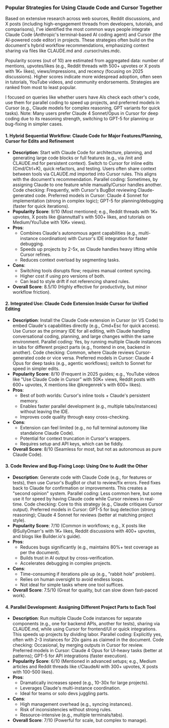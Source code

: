 ### Popular Strategies for Using Claude Code and Cursor Together

Based on extensive research across web sources, Reddit discussions, and X posts (including high-engagement threads from developers, tutorials, and comparisons), I've identified the most common ways people integrate Claude Code (Anthropic's terminal-based AI coding agent) and Cursor (the AI-powered code editor) in projects. These strategies often build on the document's hybrid workflow recommendations, emphasizing context sharing via files like CLAUDE.md and .cursor/rules.mdc.

Popularity scores (out of 10) are estimated from aggregated data: number of mentions, upvotes/likes (e.g., Reddit threads with 500+ upvotes or X posts with 1K+ likes), views/impressions, and recency (focusing on 2025 discussions). Higher scores indicate more widespread adoption, often seen in tutorials, YouTube videos, and community endorsements. Strategies are ranked from most to least popular.

I focused on queries like whether users have AIs check each other's code, use them for parallel coding to speed up projects, and preferred models in Cursor (e.g., Claude models for complex reasoning, GPT variants for quick tasks). Note: Many users prefer Claude 4 Sonnet/Opus in Cursor for deep coding due to its reasoning strength, switching to GPT-5 for planning or bug-fixing in simpler cases.

#### 1. **Hybrid Sequential Workflow: Claude Code for Major Features/Planning, Cursor for Edits and Refinement**
   - **Description**: Start with Claude Code for architecture, planning, and generating large code blocks or full features (e.g., via /init and CLAUDE.md for persistent context). Switch to Cursor for inline edits (Cmd/Ctrl+K), quick refactors, and testing. Users often share context between tools via CLAUDE.md imported into Cursor rules. This aligns with the document's recommendation. Parallel coding: Sometimes, by assigning Claude to one feature while manually/Cursor handles another. Code checking: Frequently, with Cursor's BugBot reviewing Claude-generated code. Preferred models in Cursor: Claude 4 Sonnet for implementation (strong in complex logic); GPT-5 for planning/debugging (faster for quick iterations).
   - **Popularity Score**: 9/10 (Most mentioned; e.g., Reddit threads with 1K+ upvotes, X posts like @iannuttall's with 500+ likes, and tutorials on Medium/YouTube with 10K+ views).
   - **Pros**:
     - Combines Claude's autonomous agent capabilities (e.g., multi-instance coordination) with Cursor's IDE integration for faster debugging.
     - Speeds up projects by 2-5x, as Claude handles heavy lifting while Cursor refines.
     - Reduces context overload by segmenting tasks.
   - **Cons**:
     - Switching tools disrupts flow; requires manual context syncing.
     - Higher cost if using pro versions of both.
     - Can lead to style drift if not referencing shared rules.
   - **Overall Score**: 8.5/10 (Highly effective for productivity, but minor workflow friction).

#### 2. **Integrated Use: Claude Code Extension Inside Cursor for Unified Editing**
   - **Description**: Install the Claude Code extension in Cursor (or VS Code) to embed Claude's capabilities directly (e.g., Cmd+Esc for quick access). Use Cursor as the primary IDE for all editing, with Claude handling conversational coding, planning, and large changes within the same environment. Parallel coding: Yes, by running multiple Claude instances in tabs for different project parts (e.g., frontend in one, backend in another). Code checking: Common, where Claude reviews Cursor-generated code or vice versa. Preferred models in Cursor: Claude 4 Opus for deep tasks (e.g., agentic workflows); switch to Sonnet for speed in simpler edits.
   - **Popularity Score**: 8/10 (Frequent in 2025 guides; e.g., YouTube videos like "Use Claude Code in Cursor" with 50K+ views, Reddit posts with 600+ upvotes, X mentions like @kregenrek's with 600+ likes).
   - **Pros**:
     - Best of both worlds: Cursor's inline tools + Claude's persistent memory.
     - Enables faster parallel development (e.g., multiple tabs/instances) without leaving the IDE.
     - Improves code quality through easy cross-checking.
   - **Cons**:
     - Extension can feel limited (e.g., no full terminal autonomy like standalone Claude Code).
     - Potential for context truncation in Cursor's wrappers.
     - Requires setup and API keys, which can be fiddly.
   - **Overall Score**: 8/10 (Seamless for most, but not as autonomous as pure Claude Code).

#### 3. **Code Review and Bug-Fixing Loop: Using One to Audit the Other**
   - **Description**: Generate code with Claude Code (e.g., for features or tests), then use Cursor's BugBot or chat to review/fix errors. Feed fixes back to Claude for confirmation or improvements. This creates a "second opinion" system. Parallel coding: Less common here, but some use it for speed by having Claude code while Cursor reviews in real-time. Code checking: Core to this strategy (e.g., Claude critiques Cursor output). Preferred models in Cursor: GPT-5 for bug detection (strong reasoning); Claude 4 Sonnet for reviews (better at matching project style).
   - **Popularity Score**: 7/10 (Common in workflows; e.g., X posts like @SullyOmarr's with 1K+ likes, Reddit discussions with 400+ upvotes, and blogs like Builder.io's guide).
   - **Pros**:
     - Reduces bugs significantly (e.g., maintains 80%+ test coverage as per the document).
     - Builds trust in AI output by cross-verification.
     - Accelerates debugging in complex projects.
   - **Cons**:
     - Time-consuming if iterations pile up (e.g., "rabbit hole" problem).
     - Relies on human oversight to avoid endless loops.
     - Not ideal for simple tasks where one tool suffices.
   - **Overall Score**: 7.5/10 (Great for quality, but can slow down fast-paced work).

#### 4. **Parallel Development: Assigning Different Project Parts to Each Tool**
   - **Description**: Run multiple Claude Code instances for separate components (e.g., one for backend APIs, another for tests), sharing via CLAUDE.md, while using Cursor for frontend/UI or quick integrations. This speeds up projects by dividing labor. Parallel coding: Explicitly yes, often with 2-3 instances for 20x gains as claimed in the document. Code checking: Occasional, by merging outputs in Cursor for review. Preferred models in Cursor: Claude 4 Opus for UI-heavy tasks (better at patterns); GPT-5 for API integrations (faster execution).
   - **Popularity Score**: 6/10 (Mentioned in advanced setups; e.g., Medium articles and Reddit threads like r/ClaudeAI with 300+ upvotes, X posts with 100-500 likes).
   - **Pros**:
     - Dramatically increases speed (e.g., 10-30x for large projects).
     - Leverages Claude's multi-instance coordination.
     - Ideal for teams or solo devs juggling parts.
   - **Cons**:
     - High management overhead (e.g., syncing instances).
     - Risk of inconsistencies without strong rules.
     - Resource-intensive (e.g., multiple terminals/tabs).
   - **Overall Score**: 7/10 (Powerful for scale, but complex to manage).
